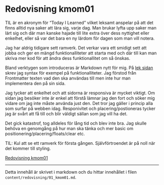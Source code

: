 ---
---
Redovisning kmom01
=========================
TIL är en akronym för “Today I Learned” vilket leksamt anspelar på att det finns alltid nya saker att lära sig, varje dag. Man brukar lyfta upp saker man lärt sig och där man kanske hajade till lite extra över dess nyttighet eller enkelhet, eller så var det bara en ny lärdom för dagen som man vill notera.


Jag har aldrig tidigare sett ramverk. Det verkar vara ett smidigt sett att jobba och ger en mängd funktionalliteter att starta med och där till kan man skriva mer kod för att ändra dess funktionallitet om så önskas.

Bland verktygen som introduceras är Markdown nytt för mig. På [lek sidan](test) skrev jag syntax för exempel på funktionalliteter.
Jag förstod från Frontmatter texten vad den ska användas till men inte hur man implementera den på sin sida.

Jag tycker att enkelhet och att sidorna är responsiva är mycket viktigt. Om sidan jag besöker inte är enkel att förstå lämnar jag den fort och söker mig vidare om jag inte måste använda just den. Det tror jag gäller i princip alla som surfar på webben idag.
Responivitet och placering/postioneras tycker jag är svårt att få till och blir väldigt sällan som jag vill ha det.

Det gick katastrof, tog alldeles för lång tid och blev inte bra. Jag skulle behöva en genomgång på hur man ska tänka och mer basic om positionering/placering/floats/clear etc.

TIL: Kul att se ett ramverk för första gången. Självförtroendet är på noll när det kommer till styling.

[Redovisning kmom01](http://www.student.bth.se/~frst19/dbwebb-kurser/design/me/redovisa/htdocs/redovisning/kmom01)
___
Detta innehåll är skrivet i markdown och du hittar innehållet i filen `content/redovisning/01_kmom01.md`.

